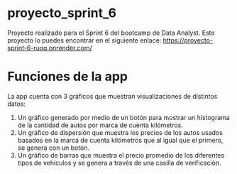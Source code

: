 # proyecto_sprint_6
Proyecto realizado para el Sprint 6 del bootcamp de Data Analyst. Este proyecto lo puedes encontrar en el siguiente enlace:
https://proyecto-sprint-6-ruoq.onrender.com/

# Funciones de la app

La app cuenta con 3 gráficos que muestran visualizaciones de distintos datos:

1. Un gráfico generado por medio de un botón para mostrar un histograma de la cantidad de autos por marca de cuenta kilómetros.
2. Un gráfico de dispersión que muestra los precios de los autos usados basados en la marca de cuenta kilómetros que al igual que el primero, se genera con un botón.
3. Un gráfico de barras que muestra el precio promedio de los diferentes tipos de vehículos y se genera a través de una casilla de verificación.
